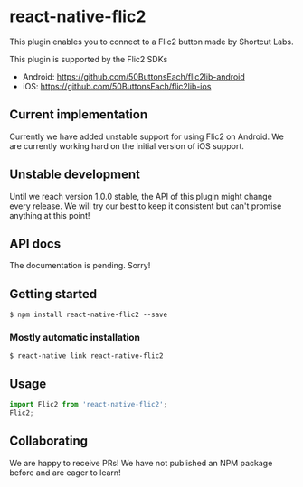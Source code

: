 # react-native-flic2
This plugin enables you to connect to a Flic2 button made by Shortcut Labs.

This plugin is supported by the Flic2 SDKs
- Android: https://github.com/50ButtonsEach/flic2lib-android
- iOS: https://github.com/50ButtonsEach/flic2lib-ios

## Current implementation
Currently we have added unstable support for using Flic2 on Android. We are currently working hard on the initial version of iOS support.

## Unstable development
Until we reach version 1.0.0 stable, the API of this plugin might change every release. We will try our best to keep it consistent but can't promise anything at this point!

## API docs
The documentation is pending. Sorry!

## Getting started

`$ npm install react-native-flic2 --save`

### Mostly automatic installation

`$ react-native link react-native-flic2`

## Usage
```javascript
import Flic2 from 'react-native-flic2';
Flic2;
```

## Collaborating
We are happy to receive PRs! We have not published an NPM package before and are eager to learn!